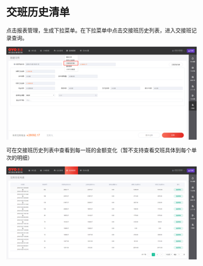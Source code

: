 # 交班历史清单

点击报表管理，生成下拉菜单。在下拉菜单中点击交接班历史列表，进入交接班记录查询。

![&#x8FDB;&#x5165;&#x4EA4;&#x63A5;&#x73ED;&#x5386;&#x53F2;&#x5217;&#x8868;](../../.gitbook/assets/image%20%28142%29.png)

  
可在交接班历史列表中查看到每一班的金额变化（暂不支持查看交班具体到每个单次的明细）

![&#x4EA4;&#x63A5;&#x73ED;&#x5386;&#x53F2;&#x5217;&#x8868;](../../.gitbook/assets/image%20%2833%29.png)


